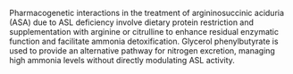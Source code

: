 Pharmacogenetic interactions in the treatment of argininosuccinic aciduria (ASA) due to ASL deficiency involve dietary protein restriction and supplementation with arginine or citrulline to enhance residual enzymatic function and facilitate ammonia detoxification. Glycerol phenylbutyrate is used to provide an alternative pathway for nitrogen excretion, managing high ammonia levels without directly modulating ASL activity.